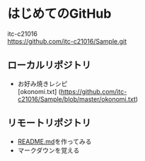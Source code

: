 # はじめてのGitHub  

itc-c21016  
https://github.com/itc-c21016/Sample.git  

## ローカルリポジトリ  
* お好み焼きレシピ  
[okonomi.txt] (https://github.com/itc-c21016/Sample/blob/master/okonomi.txt)  

## リモートリポジトリ  
* [README.md]()を作ってみる  
* マークダウンを覚える  